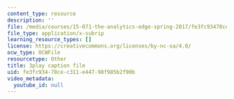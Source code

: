 ```yaml
---
content_type: resource
description: ''
file: /media/courses/15-071-the-analytics-edge-spring-2017/fe3fc93478cec311e44798f985b2f90b_1r6cLE2BoTA.srt
file_type: application/x-subrip
learning_resource_types: []
license: https://creativecommons.org/licenses/by-nc-sa/4.0/
ocw_type: OCWFile
resourcetype: Other
title: 3play caption file
uid: fe3fc934-78ce-c311-e447-98f985b2f90b
video_metadata:
  youtube_id: null
---
```

